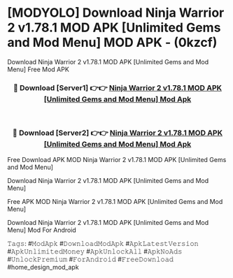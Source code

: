# [MODYOLO] Download Ninja Warrior 2 v1.78.1 MOD APK [Unlimited Gems and Mod Menu] MOD APK - (0kzcf)
Download Ninja Warrior 2 v1.78.1 MOD APK [Unlimited Gems and Mod Menu] Free Mod APK

<div align="center">
<h3>🔴 Download [Server1] 👉👉 <a href="https://apk-comot.site?title=Ninja_Warrior_2_v1.78.1_MOD_APK_[Unlimited_Gems_and_Mod_Menu]">Ninja Warrior 2 v1.78.1 MOD APK [Unlimited Gems and Mod Menu] Mod Apk</a></h3><br>

<h3>🔴 Download [Server2] 👉👉 <a href="https://apk-comot.site?title=Ninja_Warrior_2_v1.78.1_MOD_APK_[Unlimited_Gems_and_Mod_Menu]">Ninja Warrior 2 v1.78.1 MOD APK [Unlimited Gems and Mod Menu] Mod Apk</a></h3>
</div>


Free Download APK MOD Ninja Warrior 2 v1.78.1 MOD APK [Unlimited Gems and Mod Menu]

Download Ninja Warrior 2 v1.78.1 MOD APK [Unlimited Gems and Mod Menu] 

Free APK MOD Ninja Warrior 2 v1.78.1 MOD APK [Unlimited Gems and Mod Menu] 

Download Ninja Warrior 2 v1.78.1 MOD APK [Unlimited Gems and Mod Menu] Mod For Android

𝚃𝚊𝚐𝚜: #𝙼𝚘𝚍𝙰𝚙𝚔 #𝙳𝚘𝚠𝚗𝚕𝚘𝚊𝚍𝙼𝚘𝚍𝙰𝚙𝚔 #𝙰𝚙𝚔𝙻𝚊𝚝𝚎𝚜𝚝𝚅𝚎𝚛𝚜𝚒𝚘𝚗 #𝙰𝚙𝚔𝚄𝚗𝚕𝚒𝚖𝚒𝚝𝚎𝚍𝙼𝚘𝚗𝚎𝚢 #𝙰𝚙𝚔𝚄𝚗𝚕𝚘𝚌𝚔𝙰𝚕𝚕 #𝙰𝚙𝚔𝙽𝚘𝙰𝚍𝚜 #𝚄𝚗𝚕𝚘𝚌𝚔𝙿𝚛𝚎𝚖𝚒𝚞𝚖 #𝙵𝚘𝚛𝙰𝚗𝚍𝚛𝚘𝚒𝚍 #𝙵𝚛𝚎𝚎𝙳𝚘𝚠𝚗𝚕𝚘𝚊𝚍 #home_design_mod_apk